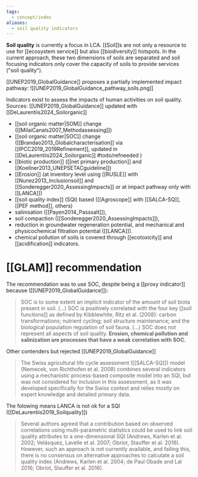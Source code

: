 ```yaml
---
tags:
  - concept/index
aliases:
  - soil quality indicators
---
```

**Soil quality** is currently a focus in LCA. [[Soil]]s are not only a resource to use for [[ecosystem service]] but also [[biodiversity]] hotspots. In the current approach, these two dimensions of soils are separated and soil focusing indicators only cover the capacity of soils to provide services ("soil quality").

[[UNEP2019_GlobalGuidance]] proposes a partially implemented impact pathway:
![[UNEP2019_GlobalGuidance_pathway_soils.png]]

Indicators exist to assess the impacts of human activities on soil quality. Sources: [[UNEP2019_GlobalGuidance]] updated with [[DeLaurentiis2024_Soilorganic]]
- [[soil organic matter|SOM]] change ([[MilaiCanals2007_Methodassessing]])
- [[soil organic matter|SOC]] change ([[Brandao2013_Globalcharacterisation]] via [[IPCC2019_2019Refinement]], updated in [[DeLaurentiis2024_Soilorganic]] #todo/refneeded )
- [[biotic production]] ([[net primary production]] and [[Koellner2013_UNEPSETACguideline]])
- [[Erosion]] (at inventory level using [[RUSLE]] with [[Nunez2013_Inclusionsoil]] and [[Sonderegger2020_AssessingImpacts]] or at impact pathway only with [[LANCA]])
- [[soil quality index]] (SQI) based ([[Agroscope]] with [[SALCA-SQ]], [[PEF method]], others)
- salinisation ([[Payen2014_Passsalt]]), 
- soil compaction ([[Sonderegger2020_AssessingImpacts]]), 
- reduction in groundwater regeneration potential, and mechanical and physicochemical filtration potential ([[LANCA]]).
- chemical pollution of soils is covered through [[ecotoxicity]] and [[acidification]] indicators.

# [[GLAM]] recommendation
The recommendation was to use SOC, despite being a [[proxy indicator]] because ([[UNEP2019_GlobalGuidance]]):
> SOC is to some extent an implicit indicator of the amount of soil biota present in soil. (...) SOC is positively correlated with the four key [[soil functions]] as defined by Kibblewhite, Ritz et al. (2008): carbon transformations; nutrient cycling; soil structure maintenance; and the biological population regulation of soil fauna. (...) SOC does not represent all aspects of soil quality. **Erosion, chemical pollution and salinization are processes that have a weak correlation with SOC.**

Other contenders but rejected [[UNEP2019_GlobalGuidance]]
> The Swiss agricultural life cycle assessment ([[SALCA-SQ]]) model (Nemecek, von Richthofen et al. 2008) combines several indicators using a mechanistic process-based composite model into an SQI, but was not considered for inclusion in this assessment, as it was developed specifically for the Swiss context and relies mostly on expert knowledge and detailed primary data.

The folowing means LANCA is not ok for a SQI ([[DeLaurentiis2019_Soilquality]])
> Several authors agreed that a contribution based on observed correlations using multi-parametric statistics could be used to link soil quality attributes to a one-dimensional SQI (Andrews, Karlen et al. 2002; Velásquez, Lavelle et al. 2007; Obriot, Stauffer et al. 2016). However, such an approach is not currently available, and failing this, there is no consensus on alternative approaches to calculate a soil quality index (Andrews, Karlen et al. 2004; de Paul Obade and Lal 2016; Obriot, Stauffer et al. 2016).